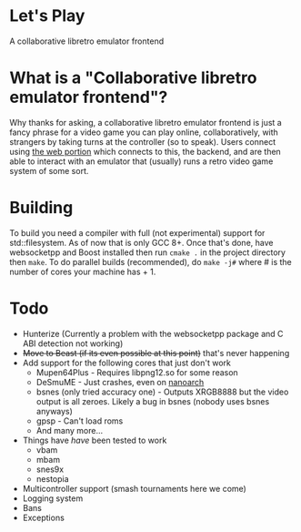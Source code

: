 # Let's Play
A collaborative libretro emulator frontend

# What is a "Collaborative libretro emulator frontend"?
Why thanks for asking, a collaborative libretro emulator frontend is just a fancy phrase for a video game you can play online, collaboratively, with strangers by taking turns at the controller (so to speak). Users connect using [the web portion](https://github.com/ctrlaltf2/lets-play-client) which connects to this, the backend, and are then able to interact with an emulator that (usually) runs a retro video game system of some sort.

# Building
To build you need a compiler with full (not experimental) support for std::filesystem. As of now that is only GCC 8+. Once that's done, have websocketpp and Boost installed then run `cmake .` in the project directory then `make`. To do parallel builds (recommended), do `make -j#` where # is the number of cores your machine has + 1.

# Todo
 - Hunterize (Currently a problem with the websocketpp package and C ABI detection not working)
 - ~~Move to Beast (if its even possible at this point)~~ that's never happening
 - Add support for the following cores that just don't work
   - Mupen64Plus - Requires libpng12.so for some reason
   - DeSmuME - Just crashes, even on [nanoarch](https://github.com/heuripedes/nanoarch)
   - bsnes (only tried accuracy one) - Outputs XRGB8888 but the video output is all zeroes. Likely a bug in bsnes (nobody uses bsnes anyways)
   - gpsp - Can't load roms
   - And many more...
 - Things have *have* been tested to work
   - vbam
   - mbam
   - snes9x
   - nestopia
 - Multicontroller support (smash tournaments here we come)
 - Logging system
 - Bans
 - Exceptions

